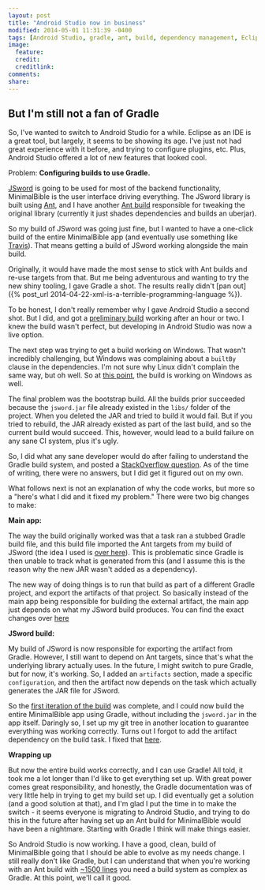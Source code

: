 ```yaml
---
layout: post
title: "Android Studio now in business"
modified: 2014-05-01 11:31:39 -0400
tags: [Android Studio, gradle, ant, build, dependency management, Eclipse]
image:
  feature: 
  credit: 
  creditlink: 
comments: 
share: 
---
```


But I'm still not a fan of Gradle
---------------------------------
 
So, I've wanted to switch to Android Studio for a while. Eclipse as an IDE is a great tool, but largely, it seems to be showing its age. I've just not had great experience with it before, and trying to configure plugins, etc. Plus, Android Studio offered a lot of new features that looked cool.
 
Problem: **Configuring builds to use Gradle.**
 
[JSword](http://www.crosswire.org/jsword/) is going to be used for most of the backend functionality, MinimalBible is the user interface driving everything. The JSword library is built using [Ant](http://ant.apache.org/), and I have another [Ant build](https://github.com/MinimalBible/jsword-minimalbible/blob/b09021b56d8c75d21024e2d693ad00fcb3389790/build.xml) responsible for tweaking the original library (currently it just shades dependencies and builds an uberjar).
 
So my build of JSword was going just fine, but I wanted to have a one-click build of the entire MinimalBible app (and eventually use something like [Travis](https://travis-ci.org/)). That means getting a build of JSword working alongside the main build.
 
Originally, it would have made the most sense to stick with Ant builds and re-use targets from that. But me being adventurous and wanting to try the new shiny tooling, I gave Gradle a shot. The results really didn't [pan out]({% post_url 2014-04-22-xml-is-a-terrible-programming-language %}).
 
To be honest, I don't really remember why I gave Android Studio a second shot. But I did, and got a [preliminary build](https://github.com/MinimalBible/MinimalBible/commit/77c797d4f1621511f659557397f597fd0843a6f6) working after an hour or two. I knew the build wasn't perfect, but developing in Android Studio was now a live option.
 
The next step was trying to get a build working on Windows. That wasn't incredibly challenging, but Windows was complaining about a `builtBy` clause in the dependencies. I'm not sure why Linux didn't complain the same way, but oh well. So at [this point](https://github.com/MinimalBible/MinimalBible/commit/2818a25555902c371d94330d56d7997912f133dc), the build is working on Windows as well.
 
The final problem was the bootstrap build. All the builds prior succeeded because the `jsword.jar` file already existed in the `libs/` folder of the project. When you deleted the JAR and tried to build it would fail. But if you tried to rebuild, the JAR already existed as part of the last build, and so the current build would succeed. This, however, would lead to a build failure on any sane CI system, plus it's ugly.
 
So, I did what any sane developer would do after failing to understand the Gradle build system, and posted a [StackOverflow question](http://stackoverflow.com/questions/23397440/dynamically-add-jar-to-gradle-dependencies). As of the time of writing, there were no answers, but I did get it figured out on my own.
 
What follows next is not an explanation of why the code works, but more so a "here's what I did and it fixed my problem." There were two big changes to make:
 
**Main app:**
 
The way the build originally worked was that a task ran a stubbed Gradle build file, and this build file imported the Ant targets from my build of JSword (the idea I used is [over here](http://www.kellyrob99.com/blog/2011/09/18/using-gradle-to-bootstrap-your-legacy-ant-builds/)). This is problematic since Gradle is then unable to track what is generated from this (and I assume this is the reason why the new JAR wasn't added as a dependency).
 
The new way of doing things is to run that build as part of a different Gradle project, and export the artifacts of that project. So basically instead of the main app being responsible for building the external artifact, the main app just depends on what my JSword build produces. You can find the exact changes over [here](https://github.com/MinimalBible/MinimalBible/commit/7533f73f98835c02abfb4333784557b53f830215)
 
**JSword build:**
 
My build of JSword is now responsible for exporting the artifact from Gradle. However, I still want to depend on Ant targets, since that's what the underlying library actually uses. In the future, I might switch to pure Gradle, but for now, it's working. So, I added an `artifacts` section, made a specific `configuration`, and then the artifact now depends on the task which actually generates the JAR file for JSword.
 
So the [first iteration of the build](https://github.com/MinimalBible/jsword-minimalbible/commit/7e0eaee2015dfccf63c7b2f458bdb8bfba4033ad) was complete, and I could now build the entire MinimalBible app using Gradle, without including the `jsword.jar` in the app itself. Daringly so, I set up my git tree in another location to guarantee everything was working correctly. Turns out I forgot to add the artifact dependency on the build task. I fixed that [here](https://github.com/MinimalBible/jsword-minimalbible/commit/b09021b56d8c75d21024e2d693ad00fcb3389790).
 
**Wrapping up**
 
But now the entire build works correctly, and I can use Gradle! All told, it took me a lot longer than I'd like to get everything set up. With great power comes great responsibility, and honestly, the Gradle documentation was of very little help in trying to get my build set up. I did eventually get a solution (and a good solution at that), and I'm glad I put the time in to make the switch - it seems everyone is migrating to Android Studio, and trying to do this in the future after having set up an Ant build for MinimalBible would have been a nightmare. Starting with Gradle I think will make things easier.
 
So Android Studio is now working. I have a good, clean, build of MinimalBible going that I should be able to evolve as my needs change. I still really don't like Gradle, but I can understand that when you're working with an Ant build with [~1500 lines](https://github.com/scala/scala/blob/ca9003e453873c496c72c431f0e5f9f3eaf31511/build.xml) you need a build system as complex as Gradle. At this point, we'll call it good.
